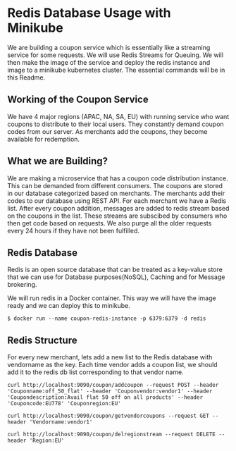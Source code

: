 # Redis Database Usage with Minikube

We are building a coupon service which is essentially like a streaming service for some requests. We will use Redis Streams for Queuing. We will then make the image of the service and deploy the redis instance and image to a minikube kubernetes cluster. The essential commands will be in this Readme.

## Working of the Coupon Service

We have 4 major regions (APAC, NA, SA, EU) with running service who want coupons to distribute to their local users. They constantly demand coupon codes from our server. As merchants add the coupons, they become available for redemption.

## What we are Building?
We are making a microservice that has a coupon code distribution instance. This can be demanded from different consumers. The coupons are stored in our database categorized based on merchants. The merchants add their codes to our database using REST API. For each merchant we have a Redis list. After every coupon addition, messages are added to redis stream based on the coupons in the list. These streams are subscibed by consumers who then get code based on requests. We also purge all the older requests every 24 hours if they have not been fulfilled.

## Redis Database

Redis is an open source database that can be treated as a key-value store that we can use for Database purposes(NoSQL), Caching and for Message brokering.

We will run redis in a Docker container. This way we will have the image ready and we can deploy this to minikube.

`$ docker run --name coupon-redis-instance -p 6379:6379 -d redis`

## Redis Structure

For every new merchant, lets add a new list to the Redis database with vendorname as the key. Each time vendor adds a coupon list, we should add it to the redis db list corresponding to that vendor name.

`curl http://localhost:9090/coupon/addcoupon --request POST --header 'Couponname:off_50_flat' --header 'Couponvendor:vendor1' --header 'Coupondescription:Avail flat 50 off on all products' --header 'Couponcode:EU778' 'Couponregion:EU'`

`curl http://localhost:9090/coupon/getvendorcoupons --request GET --header 'Vendorname:vendor1'`

`curl http://localhost:9090/coupon/delregionstream --request DELETE --header 'Region:EU'`